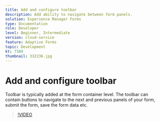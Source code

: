 ```yaml
---
title: Add and configure toolbar
description: Add ability to navigate between form panels.
solution: Experience Manager Forms
type: Documentation
role: Developer
level: Beginner, Intermediate
version: cloud-service
feature: Adaptive Forms
topic: Development
kt: 7389
thumbnail: 332236.jpg
---
```


# Add and configure toolbar

Toolbar is typically added at the form container level. The toolbar can contain buttons to navigate to the next and previous panels of your form, submit the form, save the form data etc.

>[!VIDEO](https://video.tv.adobe.com/v/332236?quality=12&learn=on)

